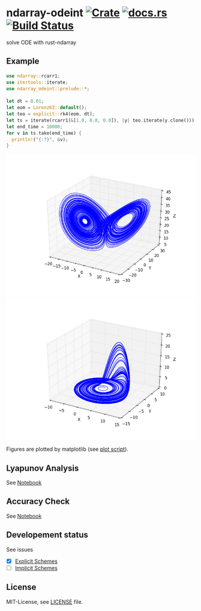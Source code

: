 ndarray-odeint [![Crate](http://meritbadge.herokuapp.com/ndarray-odeint)](https://crates.io/crates/ndarray-odeint) [![docs.rs](https://docs.rs/ndarray-odeint/badge.svg)](https://docs.rs/ndarray-odeint) [![Build Status](https://travis-ci.org/termoshtt/ndarray-odeint.svg?branch=master)](https://travis-ci.org/termoshtt/ndarray-odeint)
===============

solve ODE with rust-ndarray

Example
--------

```rust
use ndarray::rcarr1;
use itertools::iterate;
use ndarray_odeint::prelude::*;

let dt = 0.01;
let eom = Lorenz63::default();
let teo = explicit::rk4(eom, dt);
let ts = iterate(rcarr1(&[1.0, 0.0, 0.0]), |y| teo.iterate(y.clone()));
let end_time = 10000;
for v in ts.take(end_time) {
  println!("{:?}", &v);
}
```

![Lorenz63 Attractor](lorenz63.png)
![Roessler Attractor](roessler.png)

Figures are plotted by matplotlib (see [plot script](figure.py)).

Lyapunov Analysis
------------------
See [Notebook](CLV.ipynb)

Accuracy Check
---------------
See [Notebook](accuracy.ipynb)

Developement status
--------------------

See issues

- [x] [Explicit Schemes](/../../issues/2)
- [ ] [Implicit Schemes](/../../issues/3)

License
-------
MIT-License, see [LICENSE](LICENSE) file.
